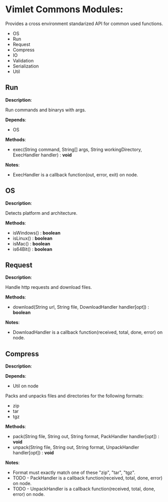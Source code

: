 # Vimlet Commons Modules:

Provides a cross environment standarized API for common used functions.

- OS
- Run
- Request
- Compress
- IO
- Validation
- Serialization
- Util


## Run

**Description**:

Run commands and binarys with args.

**Depends**:
- OS

**Methods**:
- exec(String command, String[] args, String workingDirectory, ExecHandler handler) : **void**

**Notes**:
- ExecHandler is a callback function(out, error, exit) on node.

## OS

**Description**:

Detects platform and architecture.

**Methods**:
- isWindows() : **boolean**
- isLinux() : **boolean**
- isMac() : **boolean**
- is64Bit() : **boolean**

## Request

**Description**:

Handle http requests and download files.

**Methods**:
- download(String url, String file, DownloadHandler handler[opt]) : **boolean**

**Notes**:
- DownloadHandler is a callback function(received, total, done, error) on node.

## Compress

**Description**:

**Depends**:
- Util on node

Packs and unpacks files and directories for the following formats:
- zip
- tar
- tgz

**Methods**:
- pack(String file, String out, String format, PackHandler handler[opt]) : **void**
- unpack(String file, String out, String format, UnpackHandler handler[opt]) : **void**

**Notes**:
- Format must exactly match one of these "zip", "tar", "tgz".
- TODO - PackHandler is a callback function(received, total, done, error) on node.
- TODO - UnpackHandler is a callback function(received, total, done, error) on node.

